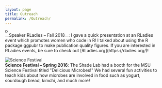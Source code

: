```yaml
---
layout: page
title: Outreach
permalink: /Outreach/
---
```



<img src="{{ site.baseurl }}/assets/rladies.jpg" title="RLadies lightening talk" align="center" class="gallery" width = 10>
<br>
__Speaker RLadies – Fall 2018__: I gave a quick presentation at an RLadies event which promotes women who code in R! I talked about using the R package ggpubr to make publication quality figures. If you are interested in RLadies events, be sure to check out [RLadies.org](https://rladies.org/)!

<br>


 <img src="{{ site.baseurl }}/assets/scifest_2016.jpg" title="Science Festival" class="gallery" align="center">  <br>        __Science Festival – Spring 2016__: The Shade Lab had a booth for the MSU Science Festival titled "Delicious Microbes!" We had several fun activities to teach kids about how microbes are involved in food such as yogurt, sourdough bread, kimchi, and much more! 
 
 <br>
